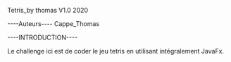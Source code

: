 Tetris_by thomas V1.0 2020

----Auteurs---- 
Cappe_Thomas

----INTRODUCTION----

Le challenge ici est de coder le jeu tetris en utilisant intégralement JavaFx.

